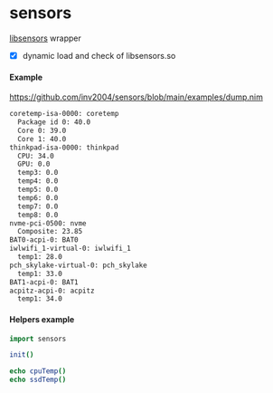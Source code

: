 # sensors
[libsensors](https://github.com/lm-sensors/lm-sensors) wrapper

-[x] dynamic load and check of libsensors.so

#### Example
https://github.com/inv2004/sensors/blob/main/examples/dump.nim

```bash
coretemp-isa-0000: coretemp
  Package id 0: 40.0
  Core 0: 39.0
  Core 1: 40.0
thinkpad-isa-0000: thinkpad
  CPU: 34.0
  GPU: 0.0
  temp3: 0.0
  temp4: 0.0
  temp5: 0.0
  temp6: 0.0
  temp7: 0.0
  temp8: 0.0
nvme-pci-0500: nvme
  Composite: 23.85
BAT0-acpi-0: BAT0
iwlwifi_1-virtual-0: iwlwifi_1
  temp1: 28.0
pch_skylake-virtual-0: pch_skylake
  temp1: 33.0
BAT1-acpi-0: BAT1
acpitz-acpi-0: acpitz
  temp1: 34.0
```

#### Helpers example
```nim
import sensors

init()

echo cpuTemp()
echo ssdTemp()
```
